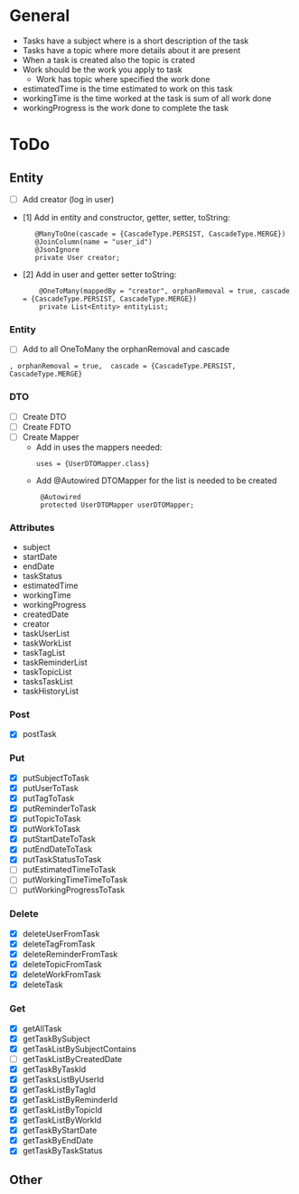 # General

- Tasks have a subject where is a short description of the task
- Tasks have a topic where more details about it are present
- When a task is created also the topic is crated
- Work should be the work you apply to task
    - Work has topic where specified the work done
- estimatedTime is the time estimated to work on this task
- workingTime is the time worked at the task is sum of all work done
- workingProgress is the work done to complete the task

# ToDo

## Entity

- [ ] Add creator (log in user)
- [1] Add in entity and constructor, getter, setter, toString:
   ```
      @ManyToOne(cascade = {CascadeType.PERSIST, CascadeType.MERGE})
      @JoinColumn(name = "user_id")
      @JsonIgnore
      private User creator;
  ```
- [2] Add in user and getter setter toString:
  ```
      @OneToMany(mappedBy = "creator", orphanRemoval = true, cascade = {CascadeType.PERSIST, CascadeType.MERGE})
      private List<Entity> entityList;
  ```

### Entity

- [ ] Add to all OneToMany the orphanRemoval and cascade

```
, orphanRemoval = true,  cascade = {CascadeType.PERSIST, CascadeType.MERGE}
```

### DTO

- [ ] Create DTO
- [ ] Create FDTO
- [ ] Create Mapper
    - Add in uses the mappers needed:
      ```
      uses = {UserDTOMapper.class}
      ```
    - Add @Autowired DTOMapper for the list is needed to be created
      ```
       @Autowired
       protected UserDTOMapper userDTOMapper;
      ```

### Attributes

- subject
- startDate
- endDate
- taskStatus
- estimatedTime
- workingTime
- workingProgress
- createdDate
- creator
- taskUserList
- taskWorkList
- taskTagList
- taskReminderList
- taskTopicList
- tasksTaskList
- taskHistoryList

### Post

- [x] postTask

### Put

- [x] putSubjectToTask
- [x] putUserToTask
- [x] putTagToTask
- [x] putReminderToTask
- [x] putTopicToTask
- [x] putWorkToTask
- [x] putStartDateToTask
- [x] putEndDateToTask
- [x] putTaskStatusToTask
- [ ] putEstimatedTimeToTask
- [ ] putWorkingTimeTimeToTask
- [ ] putWorkingProgressToTask

### Delete

- [x] deleteUserFromTask
- [x] deleteTagFromTask
- [x] deleteReminderFromTask
- [x] deleteTopicFromTask
- [x] deleteWorkFromTask
- [x] deleteTask

### Get

- [x] getAllTask
- [x] getTaskBySubject
- [x] getTaskListBySubjectContains
- [ ] getTaskListByCreatedDate
- [x] getTaskByTaskId
- [x] getTasksListByUserId
- [x] getTaskListByTagId
- [x] getTaskListByReminderId
- [x] getTaskListByTopicId
- [x] getTaskListByWorkId
- [x] getTaskByStartDate
- [x] getTaskByEndDate
- [x] getTaskByTaskStatus

## Other
